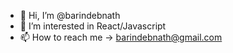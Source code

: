 - 👋 Hi, I’m @barindebnath
- 👀 I’m interested in React/Javascript 
- 📫 How to reach me -> barindebnath@gmail.com

<!---
barindebnath/barindebnath is a ✨ special ✨ repository because its `README.md` (this file) appears on your GitHub profile.
You can click the Preview link to take a look at your changes.
- 🌱 I’m currently learning ...
- 💞️ I’m looking to collaborate on ...
--->
